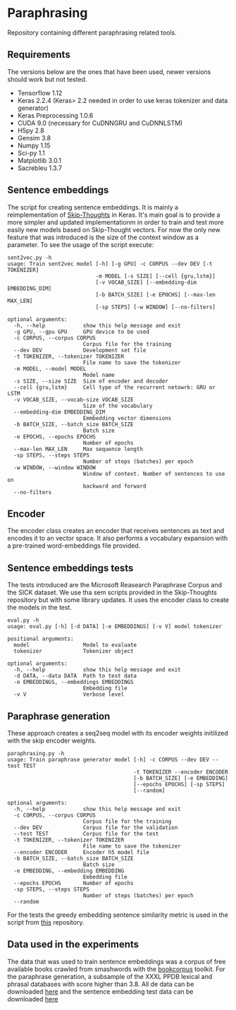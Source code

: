 # Paraphrasing

Repository containing different paraphrasing related tools.

## Requirements
The versions below are the ones that have been used, newer versions should work but not tested.

- Tensorflow 1.12
- Keras 2.2.4 (Keras> 2.2 needed in order to use keras tokenizer and data generator)
- Keras Preprocessing 1.0.6
- CUDA 9.0 (necessary for CuDNNGRU and CuDNNLSTM)
- H5py 2.8
- Gensim 3.8
- Numpy 1.15
- Sci-py 1.1
- Matplotlib 3.0.1
- Sacrebleu 1.3.7

## Sentence embeddings
The script for creating sentence embeddings. It is mainly a reimplementation of [Skip-Thoughts](https://github.com/ryankiros/skip-thoughts) in Keras. It's main goal is to provide a more simpler and updated implementationm in order to train and test more easily new models based on Skip-Thought vectors. For now the only new feature that was introduced is the size of the context window as a parameter. To see the usage of the script execute:
```
sent2vec.py -h
usage: Train sent2vec model [-h] [-g GPU] -c CORPUS --dev DEV [-t TOKENIZER]
                            -m MODEL [-s SIZE] [--cell {gru,lstm}]
                            [-v VOCAB_SIZE] [--embedding-dim EMBEDDING_DIM]
                            [-b BATCH_SIZE] [-e EPOCHS] [--max-len MAX_LEN]
                            [-sp STEPS] [-w WINDOW] [--no-filters]

optional arguments:
  -h, --help            show this help message and exit
  -g GPU, --gpu GPU     GPU device to be used
  -c CORPUS, --corpus CORPUS
                        Corpus file for the training
  --dev DEV             Development set file
  -t TOKENIZER, --tokenizer TOKENIZER
                        File name to save the tokenizer
  -m MODEL, --model MODEL
                        Model name
  -s SIZE, --size SIZE  Size of encoder and decoder
  --cell {gru,lstm}     Cell type of the recurrent netowrk: GRU or LSTM
  -v VOCAB_SIZE, --vocab-size VOCAB_SIZE
                        Size of the vocabulary
  --embedding-dim EMBEDDING_DIM
                        Emmbedding vector dimensions
  -b BATCH_SIZE, --batch_size BATCH_SIZE
                        Batch size
  -e EPOCHS, --epochs EPOCHS
                        Number of epochs
  --max-len MAX_LEN     Max sequence length
  -sp STEPS, --steps STEPS
                        Number of steps (batches) per epoch
  -w WINDOW, --window WINDOW
                        Window of context. Number of sentences to use on
                        backward and forward
  --no-filters
```

## Encoder
The encoder class creates an encoder that receives sentences as text and encodes it to an vector space. It also performs a vocabulary expansion with a pre-trained word-embeddings file provided.

## Sentence embeddings tests
The tests introduced are the Microsoft Reasearch Paraphrase Corpus and the SICK dataset. We use tha sem scripts provided in the Skip-Thoughts repository but with some library updates. It uses the encoder class to create the models in the test.
```
eval.py -h
usage: eval.py [-h] [-d DATA] [-e EMBEDDINGS] [-v V] model tokenizer

positional arguments:
  model                 Model to evaluate
  tokenizer             Tokenizer object

optional arguments:
  -h, --help            show this help message and exit
  -d DATA, --data DATA  Path to test data
  -e EMBEDDINGS, --embeddings EMBEDDINGS
                        Embedding file
  -v V                  Verbose level
```

## Paraphrase generation
These approach creates a seq2seq model with its encoder weights initilized with the skip encoder weights.
```
paraphrasing.py -h
usage: Train paraphrase generator model [-h] -c CORPUS --dev DEV --test TEST
                                        -t TOKENIZER --encoder ENCODER
                                        [-b BATCH_SIZE] [-e EMBEDDING]
                                        [--epochs EPOCHS] [-sp STEPS]
                                        [--random]

optional arguments:
  -h, --help            show this help message and exit
  -c CORPUS, --corpus CORPUS
                        Corpus file for the training
  --dev DEV             Corpus file for the validation
  --test TEST           Corpus file for the test
  -t TOKENIZER, --tokenizer TOKENIZER
                        File name to save the tokenizer
  --encoder ENCODER     Encoder h5 model file
  -b BATCH_SIZE, --batch_size BATCH_SIZE
                        Batch size
  -e EMBEDDING, --embedding EMBEDDING
                        Embedding file
  --epochs EPOCHS       Number of epochs
  -sp STEPS, --steps STEPS
                        Number of steps (batches) per epoch
  --random
```
For the tests the greedy embedding sentence similarity metric is used in the script from [this](https://github.com/julianser/hed-dlg-truncated) repository.

## Data used in the experiments
The data that was used to train sentence embeddings was a corpus of free available books crawled from smashwords with the [bookcorpus](https://github.com/soskek/bookcorpus) toolkit. For the paraphrase generation, a subsample of the XXXL PPDB lexical and phrasal databases with score higher than 3.8. All de data can be downloaded [here](https://mega.nz/#!lJFAQYgB!GxPiVXJZACtgwt_bZyR2otqadjIon27HXs_Hhk-f4pA) and the sentence embedding test data can be downloaded [here](https://mega.nz/#!dQNE0QYb!LcL2dBSTNaXj26b06XgtB-CgHAVff0r0qdKBgSYf45A)
